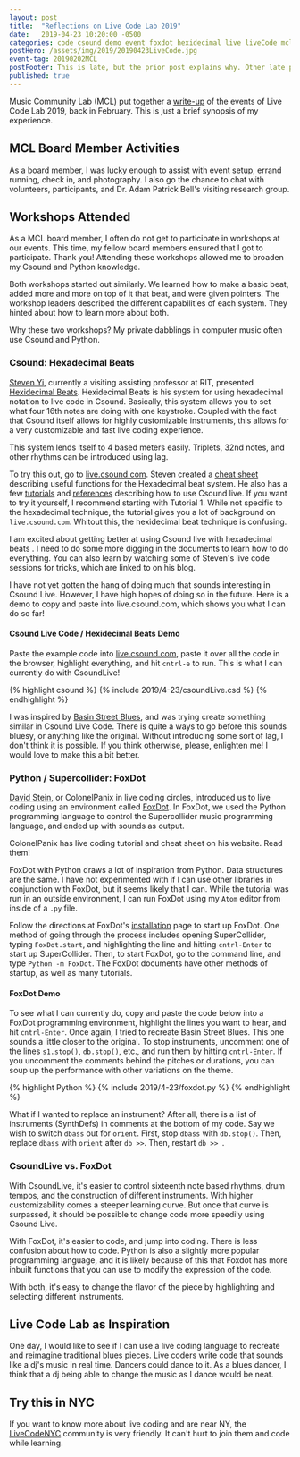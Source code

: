 ```yaml
---
layout: post
title:  "Reflections on Live Code Lab 2019"
date:   2019-04-23 10:20:00 -0500
categories: code csound demo event foxdot hexidecimal live liveCode mcl music python supercollider
postHero: /assets/img/2019/20190423LiveCode.jpg
event-tag: 20190202MCL
postFooter: This is late, but the prior post explains why. Other late posts are in the work, but may not be as detailed as this.
published: true
---
```

Music Community Lab (MCL)
put together a
[write-up](http://monthlymusichackathon.org/post/183904707222/live-code-lab-recap-resources)
of the events of Live Code Lab 2019, back in February.
This is just a brief synopsis of my experience.

## MCL Board Member Activities
As a board member, I was lucky enough to assist with event setup,
errand running, check in, and photography.
I also go the chance to chat with volunteers, participants,
and Dr. Adam Patrick Bell's visiting research group.

## Workshops Attended
As a MCL board member,
I often do not get to participate in workshops at our events.
This time,
my fellow board members ensured that I got to participate.
Thank you!
Attending these workshops allowed me to broaden my Csound and Python knowledge.

Both workshops started out similarly.
We learned how to make a basic beat,
added more and more on top of it that beat,
and were given pointers.
The workshop leaders described the different capabilities of each system.
They hinted about how to learn more about both.

Why these two workshops?
My private dabblings in computer music often use Csound and Python.

### Csound: Hexadecimal Beats
[Steven Yi](https://kunstmusik.com),
currently a visiting assisting professor at RIT, presented [Hexidecimal Beats](https://github.com/kunstmusik/csound-live-code/blob/master/doc/hexadecimal_beats.md).
Hexidecimal Beats is his system for using hexadecimal notation to live code in Csound.
Basically,
this system allows you to set what four 16th notes are doing with one keystroke.
Coupled with the fact that Csound itself allows for highly customizable instruments,
this allows for a very customizable and fast live coding experience.

This system lends itself to 4 based meters easily.
Triplets, 32nd notes, and other rhythms can be introduced using lag.

To try this out, go to [live.csound.com](https://live.csound.com).
Steven created a [cheat sheet](https://github.com/kunstmusik/csound-live-code/blob/master/doc/cheatsheet.md) describing useful functions for the Hexadecimal beat system.
He also has a few [tutorials](https://github.com/kunstmusik/csound-live-code/tree/master/doc) and [references](https://github.com/kunstmusik/csound-live-code/blob/master/doc/reference.md) describing how to use Csound live.
If you want to try it yourself, I recommend starting with Tutorial 1.
While not specific to the hexadecimal technique,
the tutorial gives you a lot of background on `live.csound.com`.
Whitout this, the hexidecimal beat technique is confusing.

I am excited about getting better at using Csound live with hexadecimal beats .
I need to do some more digging in the documents to learn how to do everything.
You can also learn by watching some of Steven's live code sessions for tricks, which are linked to on his blog.

I have not yet gotten the hang of doing much that sounds interesting in Csound Live.
However, I have high hopes of doing so in the future.
Here is a demo to copy and paste into live.csound.com, which shows you what I can do so far!

#### Csound Live Code / Hexidecimal Beats Demo
Paste the example code into [live.csound.com](https://live.csound.com), paste it over all the code in the browser, highlight everything, and hit `cntrl-e` to run. This is what I can currently do with CsoundLive!

{% highlight csound %}
{% include 2019/4-23/csoundLive.csd %}
{% endhighlight %}

I was inspired by [Basin Street Blues](https://www.youtube.com/watch?v=M0nMHBFZc_E),
and was trying create something similar in Csound Live Code.
There is quite a ways to go before this sounds bluesy,
or anything like the original.
Without introducing some sort of lag,
I don't think it is possible.
If you think otherwise, please, enlighten me!
I would love to make this a bit better.

### Python / Supercollider: FoxDot
[David Stein](http://colonelpanix.com), or ColonelPanix in live coding circles,
introduced us to live coding using an environment called [FoxDot](http://foxdot.org).
In FoxDot, we used the Python programming language to control the Supercollider music programming language, and ended up with sounds as output.

ColonelPanix has  live coding tutorial and cheat sheet on his website.
Read them!

FoxDot with Python draws a lot of inspiration from Python. Data structures are the same.
I have not experimented with if I can use other libraries in conjunction with FoxDot,
but it seems likely that I can.
While the tutorial was run in an outside environment,
I can run FoxDot using my `Atom` editor from inside of a `.py` file.

Follow the directions at FoxDot's [installation](http://foxdot.org/installation/)
page to start up FoxDot. One method of going through the process includes opening SuperCollider, typing `FoxDot.start`, and highlighting the line and hitting `cntrl-Enter` to start up SuperCollider. Then, to start FoxDot, go to the command line, and type `Python -m FoxDot`. The FoxDot documents have other methods of startup, as well as many tutorials.

#### FoxDot Demo
To see what I can currently do,
copy and paste the code below into a FoxDot programming environment,
highlight the lines you want to hear, and hit `cntrl-Enter`.
Once again, I tried to recreate Basin Street Blues.
This one sounds a little closer to the original.
To stop instruments, uncomment one of the lines `s1.stop()`,
`db.stop()`, etc., and run them by hitting `cntrl-Enter`.
If you uncomment the comments behind the pitches or durations,
you can soup up the performance with other variations on the theme.

{% highlight Python %}
{% include 2019/4-23/foxdot.py %}
{% endhighlight %}

What if I wanted to replace an instrument?
After all, there is a list of instruments (SynthDefs)
in comments at the bottom of my code.
Say we wish to switch `dbass` out for `orient`.
First, stop `dbass` with `db.stop()`.
Then, replace `dbass` with `orient` after  `db >>`.
Then, restart `db >> `.

### CsoundLive vs. FoxDot
With CsoundLive, it's easier to control sixteenth note based rhythms, drum tempos, and the construction of different instruments.
With higher customizability comes a steeper learning curve.
But once that curve is surpassed, it should be possible to change code more speedily using Csound Live.

With FoxDot, it's easier to code, and jump into coding.
There is less confusion about how to code.
Python is also a slightly more popular programming language,
and it is likely because of this that Foxdot has more inbuilt functions that you can use to modify the expression of the code.

With both, it's easy to change the flavor of the piece by highlighting and selecting different instruments.
## Live Code Lab as Inspiration
One day, I would like to see if I can use a live coding language to recreate
and reimagine traditional blues pieces.
Live coders write code that sounds like a dj's music in real time.
Dancers could dance to it.
As a blues dancer, I think that a dj being able to change the music as I dance would be neat.

## Try this in NYC
If you want to know more about live coding and are near NY,
the [LiveCodeNYC](http://livecode.nyc) community is very friendly.
It can't hurt to join them and code while learning.

